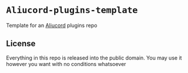 # `Aliucord-plugins-template`

Template for an [Aliucord](https://github.com/Aliucord) plugins repo

## License

Everything in this repo is released into the public domain. You may use it however you want with no conditions whatsoever

